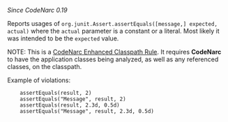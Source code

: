 
*Since CodeNarc 0.19*

Reports usages of `org.junit.Assert.assertEquals([message,] expected, actual)` where the `actual` parameter
is a constant or a literal. Most likely it was intended to be the `expected` value.

NOTE: This is a [CodeNarc Enhanced Classpath Rule](./codenarc-enhanced-classpath-rules.html).
It requires **CodeNarc** to have the application classes being analyzed, as well as any referenced classes, on the classpath.

Example of violations:

```
    assertEquals(result, 2)
    assertEquals("Message", result, 2)
    assertEquals(result, 2.3d, 0.5d)
    assertEquals("Message", result, 2.3d, 0.5d)
```


